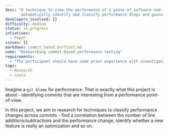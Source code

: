 ```yaml
---
desc: "A technique to view the performance of a piece of software and
       automatically identify and classify performance drops and gains."
developers_involved: []
difficulty: medium
status: in_progress
intiatives:
  - Paper
issues: []
markdown: commit_based_perftest.md
name: "Researching commit-based performance testing"
requirements:
  - "The participant should have some prior experience with investigating the performance of software."
tags:
  - Research
  - coala
---
```

Imagine a `git blame` for performance. That is exactly what this project
is about - identifying commits that are interesting from a performance
point-of-view.

In this project, we aim to research for techniques to classify performance
changes across commits - find a correlation between the number of line
additions/subtractions and the performance change, identify whether a new
feature is really an optimization and so on.
